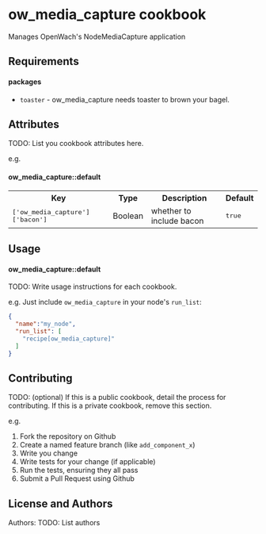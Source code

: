 ow_media_capture cookbook
=========================
Manages OpenWach's NodeMediaCapture application

Requirements
------------

#### packages
- `toaster` - ow_media_capture needs toaster to brown your bagel.

Attributes
----------
TODO: List you cookbook attributes here.

e.g.
#### ow_media_capture::default
<table>
  <tr>
    <th>Key</th>
    <th>Type</th>
    <th>Description</th>
    <th>Default</th>
  </tr>
  <tr>
    <td><tt>['ow_media_capture']['bacon']</tt></td>
    <td>Boolean</td>
    <td>whether to include bacon</td>
    <td><tt>true</tt></td>
  </tr>
</table>

Usage
-----
#### ow_media_capture::default
TODO: Write usage instructions for each cookbook.

e.g.
Just include `ow_media_capture` in your node's `run_list`:

```json
{
  "name":"my_node",
  "run_list": [
    "recipe[ow_media_capture]"
  ]
}
```

Contributing
------------
TODO: (optional) If this is a public cookbook, detail the process for contributing. If this is a private cookbook, remove this section.

e.g.
1. Fork the repository on Github
2. Create a named feature branch (like `add_component_x`)
3. Write you change
4. Write tests for your change (if applicable)
5. Run the tests, ensuring they all pass
6. Submit a Pull Request using Github

License and Authors
-------------------
Authors: TODO: List authors
